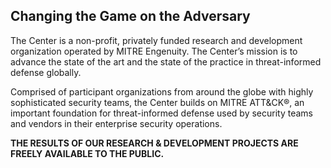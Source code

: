 ## Changing the Game on the Adversary

The Center is a non-profit, privately funded research and development organization
operated by MITRE Engenuity. The Center’s mission is to advance the state of the art and
the state of the practice in threat-informed defense globally.

Comprised of participant organizations from around the globe with highly sophisticated
security teams, the Center builds on MITRE ATT&CK®, an important foundation for
threat-informed defense used by security teams and vendors in their enterprise security
operations.

**THE RESULTS OF OUR RESEARCH & DEVELOPMENT PROJECTS ARE FREELY AVAILABLE TO THE PUBLIC.**


